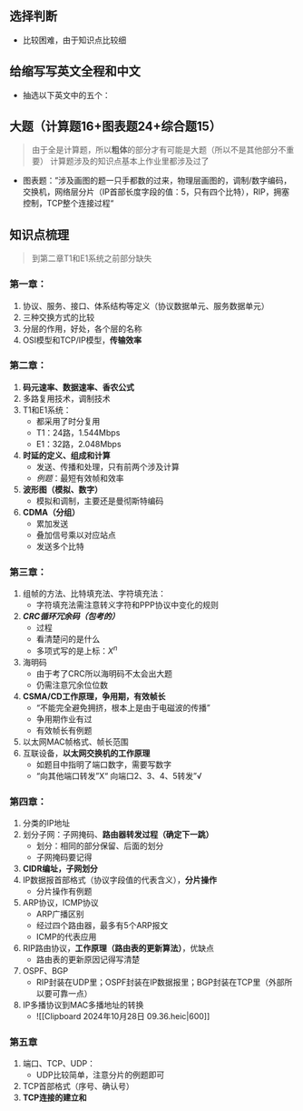 ## 选择判断

- 比较困难，由于知识点比较细
## 给缩写写英文全程和中文

- 抽选以下英文中的五个：
## 大题（计算题16+图表题24+综合题15）

>由于全是计算题，所以**粗体**的部分才有可能是大题（所以不是其他部分不重要）
>计算题涉及的知识点基本上作业里都涉及过了

- 图表题：”涉及画图的题一只手都数的过来，物理层画图的，调制/数字编码，交换机，网络层分片（IP首部长度字段的值：5，只有四个比特），RIP，拥塞控制，TCP整个连接过程“
## 知识点梳理

> 到第二章T1和E1系统之前部分缺失

### 第一章：
1. 协议、服务、接口、体系结构等定义（协议数据单元、服务数据单元）
2. 三种交换方式的比较
3. 分层的作用，好处，各个层的名称
4. OSI模型和TCP/IP模型，**传输效率**
### 第二章：
1. **码元速率、数据速率、香农公式**
2. 多路复用技术，调制技术
3. T1和E1系统：
	- 都采用了时分复用
	- T1：24路，1.544Mbps
	- E1：32路，2.048Mbps
4. **时延的定义、组成和计算**
	- 发送、传播和处理，只有前两个涉及计算
	- *例题*：最短有效帧和效率
5. **波形图（模拟、数字）**
	- 模拟和调制，主要还是曼彻斯特编码
6. **CDMA（分组）**
	- 累加发送
	- 叠加信号乘以对应站点
	- 发送多个比特
### 第三章：
1. 组帧的方法、比特填充法、字符填充法：
	- 字符填充法需注意转义字符和PPP协议中变化的规则
2. ***CRC循环冗余码（包考的）***
	- 过程
	- 看清楚问的是什么
	- 多项式写的是上标：$X^{n}$
3. 海明码
	- 由于考了CRC所以海明码不太会出大题
	- 仍需注意冗余位位数
4. **CSMA/CD工作原理，争用期，有效帧长**
	- “不能完全避免拥挤，根本上是由于电磁波的传播”
	- 争用期作业有过
	- 有效帧长有例题
5. 以太网MAC帧格式、帧长范围
6. 互联设备，**以太网交换机的工作原理**
	- 如题目中指明了端口数字，需要写数字
	- “向其他端口转发”X“   向端口2、3、4、5转发”√
### 第四章：
1. 分类的IP地址
2. 划分子网：子网掩码、**路由器转发过程（确定下一跳）**
	- 划分：相同的部分保留、后面的划分
	- 子网掩码要记得
3. **CIDR编址，子网划分**
4. IP数据报首部格式（协议字段值的代表含义），**分片操作**
	- 分片操作有例题
5. ARP协议，ICMP协议
	- ARP广播区别
	- 经过四个路由器，最多有5个ARP报文
	- ICMP的代表应用
6. RIP路由协议，**工作原理（路由表的更新算法）**，优缺点
	- 路由表的更新原因记得写清楚
7. OSPF、BGP
	- RIP封装在UDP里；OSPF封装在IP数据报里；BGP封装在TCP里（外部所以要可靠一点）
8. IP多播协议到MAC多播地址的转换
	- ![[Clipboard 2024年10月28日 09.36.heic|600]]
### 第五章
1. 端口、TCP、UDP：
	- UDP比较简单，注意分片的例题即可
2. TCP首部格式（序号、确认号）
3. **TCP连接的建立和**
